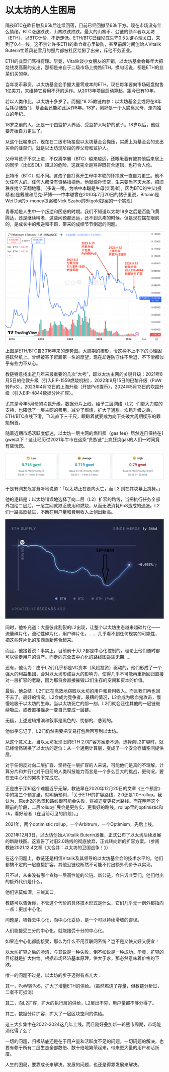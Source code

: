 # 以太坊的人生困局

隔夜BTC在昨日触及65k后连续回落，目前已经回撤至63k下方。现在市场没有什么情绪。BTC涨涨跌跌，山寨跌跌跌跌。最大的山寨币、公链的领军者以太坊（ETH），以BTC计价，不断走低。ETH/BTC已经彻底失守0.5关键心理关口，来到了0.4一线。这不禁让许多ETH的重仓者心里破防，甚至前段时间创始人Vitalik Buterin忙着风花雪月的照片都被社区给揪了出来，斥他不务正业。

ETH的韭菜们骂得有理。毕竟，Vitalik谈小女朋友的开销，以太坊基金会每年大把烧钱发高薪的支出，那都是来自于二级市场上抛售ETH。换句话说，都是ETH的韭菜们买的单。

当年发币募资，以太坊基金会手握大量零成本的ETH。现在每年要向市场砸盘抛售1亿美刀，来维持它费用不菲的运作。从2013年项目启动算起，距今已有10年。

若以人类作比，以太坊十多岁了。而据[“8.25教链内参：以太坊基金会或将在8年后耗尽储备”]，基金会还能如此运作8年。18岁，刚好是一个人脱离父母、走向独立的年纪。

18岁之前的人，还是一个由监护人养活、受监护人呵护的孩子。18岁以后，他就要开始自力更生了。

从这个比喻来讲，现在在二级市场接盘以太坊基金会抛压，实质上为基金会的支出买单的韭菜们，就是以太坊现阶段的养父母和监护人。

父母骂孩子不求上进，不仅离学霸（BTC）越来越远，还眼瞅着有被其他后来居上的同学（比如SOL）超过的危险，这就完全是骂得既符合逻辑，也符合人伦。

比特币（BTC）就不同。这孩子自打离开生母中本聪的怀抱就一直自力更生。他不欠任何人的。任何人都没有资格指摘他。他就像孙悟空，生来要当齐天大圣，把旧秩序搅个天翻地覆。（多说一嘴，为啥中本聪是生母(实现者)，因为BTC的生父(授精者)是戴维和尼克·萨博——中本聪曾在2010年7月20日的帖子里说，Bitcoin是Wei Dai的b-money提案和Nick Szabo的Bitgold提案的一个实现）

青春期是人生中一个叛逆和困惑的时期。我们不知道以太坊18岁之后是否能飞黄腾达，还是继续啃老，这些问题都还远，还不到头疼的时候。但是现在摆在眼前的，是成长中的叛逆和不羁，带来的成绩节节倒退的问题。

![](2024-08-27-A01.png)

上图是ETH/BTC自2016年来的走势图。大周期的楔形，令这种不上不下的心理困惑跃然纸上。曾经被寄予赶超第一名的厚望，现在却连防守住不后退、不下滑都似乎有些力不从心。

教链特意找出近几年来最重要的几次“大考”，即以太坊主网的关键升级：2021年8月5日的伦敦升级（引入EIP-1559燃烧机制），2022年9月15日的巴黎升级（PoW转PoS），2023年4月12日的上海升级（开放PoS提币），2024年5月13日的坎昆升级（引入EIP-4844数据分片扩容）。

尤其是今年5月份的坎昆升级，数据分片上线，给予二层网络（L2）们更大力度的支持，也降低了一层主网的费用，减少了燃烧，扩大了通胀。坎昆升级之后，ETH/BTC直线下滑，飞流直下三千尺，眼瞅着就要成为向下突破大周期楔形的罪魁祸首。

随着近期市场活跃度低迷，以太坊一层主网的燃料费（gas fee）居然连日保持在1 gwei以下！这让经历过2021年牛市在这条“贵族链”上疯狂烧gas的人们一时间竟有些恍惚。

![](2024-08-27-A02.png)

于是有网友危言耸听地说道：「以太坊正在走向灭亡，而 L2 则在其坟墓上跳舞。」

他的逻辑是：以太坊错误地选择了向二层（L2）扩容的路线，当把执行任务全部外包给二层后，一层主网就缺乏使用和燃烧，从而无法消耗PoS造成的通胀。L2们一路高歌猛进，不断在用户量和费用收入上创出新高。

![](2024-08-27-A03.jpeg)

同时，他补充道：大量彼此割裂的L2出现，让整个以太坊生态越来越碎片化——流量碎片化，流动性碎片化，用户碎片化，…… 几乎看不到任何现实的可能性，把这些碎片化的东西重新整合起来。

而且，他接着说：事实上，目前前十大L2都是中心化控制的。理论上他们随时都可以偷走用户的资产。而走向完全去中心化的路线图遥遥无期……

还有，他认为：由于L2们几乎都是VC资本（风险投资）驱动的，他们形成了一个强大的利益集团，会对以太坊形成巨大的影响力，使得几乎不可能再重新回归直接对一层扩容的老路，因为那将会直接摧毁L2们生存的空间和资本的价值。

最后，他总结：L2们正在高效地窃取以太坊的用户和费用收入。而且我们再也回不去了。最好的情况，L2会成为竞争者。最糟的情况，L2会成为吸血鬼攻击，慢慢地吸干以太坊的生命。当以太坊死亡的那一刻，L2们就会迁往其他的一层链继续吸血，或者直接摇身一变自己变成一层链。

无疑，上述逻辑推演和叙事是黑色的、忧郁的、悲观的。

他似乎忘记了，L2们仍然需要把交易打包后回写到以太坊。

从这个意义上，当以太坊发现旧的ETH 2.0扩容方案走不通，选择向L2扩容时，就已经悄然转换了以太坊的定位：从一个通用计算层，变成了一个安全存储空间提供层。

对于任何反对向二层扩容、坚持在一层扩容的人来说，可能他们是真的不理解，计算分片和并行化对于目前的人类科技能力而言是一个多么巨大的挑战，更何况，要在去中心化的架构下完成它。

正是由于深知这个难题近乎无解，教链早在2020年12月20日的文章《三个预言》中的第三个预言里，就明确预判，「关于ETH的扩容路线，2.0还是1.0+rollup。我认为，原eth2的愿景和路线很可能会失败，将被迫变更技术路线。而在明年这个眼前的阶段，二层rollup扩展会是更务实、更看好的路线。rollup里的optimistic和zk，看好前者（在当前可见的阶段）。」

2021年，两个optimistic rollup，一个Arbitrum，一个Optimism，先后上线。

2021年12月3日，以太坊创始人Vitalik Buterin发推，正式公布了以太坊后续发展的新路线图。这宣告了对旧2.0路线的彻底放弃，正式转向新的扩容方案。（参阅教链2021.12.4文章《大合并：以太坊的卫国战争！》）

在这个问题上，教链还是相信Vitalik及其领导的以太坊基金会的技术水平的。他们都搞不定的一层直接扩容，其他公链也断然不可能不付出额外代价予以实现。

只不过，从来没有哪个宣称一层高性能的公链、新公链，会告诉韭菜们，他们付出的额外代价是什么。

他们讳莫如深，三缄其口。

教链可以告诉你，不管这个代价的具体技术形式是什么，它们几乎无一例外都指向一点：更加中心化。

问题是，牺牲去中心化，向中心化妥协，是一个可以持续滑坡的谬误。

人们能接受三分的中心化，就能接受十分的中心化。

如果连中心化都能接受，那么为什么不用互联网系统？岂不是又快又好又便宜！

以太坊扩容之后的冷清，与其说是一种失败，倒不如说是一种成功。毕竟，扩容的目标就是扩大供给。根据市场经济基本原理，供大于求，那必然意味着价格的下跌。

唯一的问题不过是，以太坊的步子迈得有点儿大：

其一，PoW转PoS，扩大了增量ETH的供给。（虽然燃烧了存量，但教链分析过，二者不可抵消）

其二，向L2扩容，扩大的执行层的供给，L2层出不穷，用户量都不够分得了。

其三，数据分片扩容，扩大了一层区块空间的供给。

这三大步集中在2022-2024这几年上线，而且刚好叠加新一轮熊市周期，市场能消化得了么？

一切的问题，归根结底还是在于用户量和活跃度不足的问题。一切问题的解决，也要有赖于所有二层生态全部数倍、数十倍地繁荣起来，带来更大量的用户和活跃度。

人生的困局，要靠成长来解决。发展的问题，也还是得靠发展来解决。
